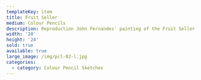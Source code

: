 ```yaml
---
templateKey: item
title: Fruit Seller
medium: Colour Pencils
description: Reproduction John Fernandes' painting of the Fruit Seller.
width: '20'
height: '24'
sold: true
available: true
large_image: /img/pcl-02-l.jpg
categories:
  - category: Colour Pencil Sketches
---
```


